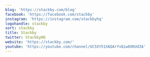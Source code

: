 ```yaml
---
blog: 'https://stackby.com/blog'
facebook: 'https://facebook.com/stackby'
instagram: 'https://instagram.com/stackbyhq'
logohandle: stackby
sort: stackby
title: Stackby
twitter: StackbyHQ
website: 'https://stackby.com/'
youtube: 'https://youtube.com/channel/UC5XY51XAQArYvQiw8XKUd3A'
---
```

